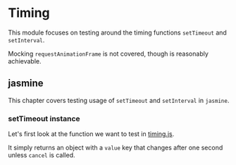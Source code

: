 # Timing

This module focuses on testing around the timing functions `setTimeout` and `setInterval`.

Mocking `requestAnimationFrame` is not covered, though is reasonably achievable.

## jasmine

This chapter covers testing usage of `setTimeout` and `setInterval` in `jasmine`.

### setTimeout instance

Let's first look at the function we want to test in [timing.js](/Timing/timing.js#L2-10).

It simply returns an object with a `value` key that changes after one second unless `cancel` is called.
